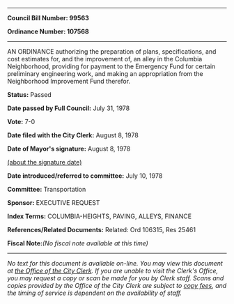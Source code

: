 

********

**Council Bill Number: 99563**
   
**Ordinance Number: 107568**
********

 AN ORDINANCE authorizing the preparation of plans, specifications, and cost estimates for, and the improvement of, an alley in the Columbia Neighborhood, providing for payment to the Emergency Fund for certain preliminary engineering work, and making an appropriation from the Neighborhood Improvement Fund therefor.

**Status:** Passed
   
**Date passed by Full Council:** July 31, 1978
   
**Vote:** 7-0
   
**Date filed with the City Clerk:** August 8, 1978
   
**Date of Mayor's signature:** August 8, 1978
   
[(about the signature date)](/~public/approvaldate.htm)
   
   
   
**Date introduced/referred to committee:** July 10, 1978
   
**Committee:** Transportation
   
**Sponsor:** EXECUTIVE REQUEST
   
   
**Index Terms:** COLUMBIA-HEIGHTS, PAVING, ALLEYS, FINANCE

**References/Related Documents:** Related: Ord 106315, Res 25461

**Fiscal Note:**_(No fiscal note available at this time)_
********

_No text for this document is available on-line. You may view this document at [the Office of the City Clerk](http://www.seattle.gov/leg/clerk/contactUs.htm). If you are unable to visit the Clerk's Office, you may request a copy or scan be made for you by Clerk staff. Scans and copies provided by the Office of the City Clerk are subject to [copy fees](http://clerk.seattle.gov/~public/clerkfees.htm), and the timing of service is dependent on the availability of staff._

